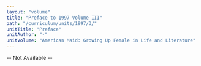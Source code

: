 ```yaml
---
layout: "volume"
title: "Preface to 1997 Volume III"
path: "/curriculum/units/1997/3/"
unitTitle: "Preface"
unitAuthor: "-"
unitVolume: "American Maid: Growing Up Female in Life and Literature"
---
```

<body>
<p>
-- Not Available --
</p>
</body>
